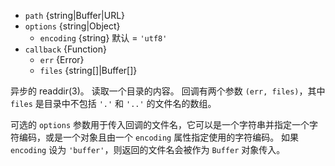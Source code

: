 <!-- YAML
added: v0.1.8
changes:
  - version: v7.6.0
    pr-url: https://github.com/nodejs/node/pull/10739
    description: The `path` parameter can be a WHATWG `URL` object using `file:`
                 protocol. Support is currently still *experimental*.
  - version: v7.0.0
    pr-url: https://github.com/nodejs/node/pull/7897
    description: The `callback` parameter is no longer optional. Not passing
                 it will emit a deprecation warning.
  - version: v6.0.0
    pr-url: https://github.com/nodejs/node/pull/5616
    description: The `options` parameter was added.
-->

* `path` {string|Buffer|URL}
* `options` {string|Object}
  * `encoding` {string} 默认 = `'utf8'`
* `callback` {Function}
  * `err` {Error}
  * `files` {string[]|Buffer[]}

异步的 readdir(3)。
读取一个目录的内容。
回调有两个参数 `(err, files)`，其中 `files` 是目录中不包括 `'.'` 和 `'..'` 的文件名的数组。

可选的 `options` 参数用于传入回调的文件名，它可以是一个字符串并指定一个字符编码，或是一个对象且由一个 `encoding` 属性指定使用的字符编码。
如果 `encoding` 设为 `'buffer'`，则返回的文件名会被作为 `Buffer` 对象传入。

